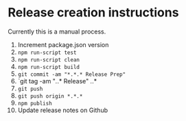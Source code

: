 # Release creation instructions

Currently this is a manual process.

 1. Increment package.json version
 2. `npm run-script test`
 3. `npm run-script clean`
 4. `npm run-script build`
 5. `git commit -am "*.*.* Release Prep"`
 6. `git tag -am "*.*.* Release" *.*.*
 7. `git push`
 8. `git push origin *.*.*`
 9. `npm publish`
 10. Update release notes on Github
